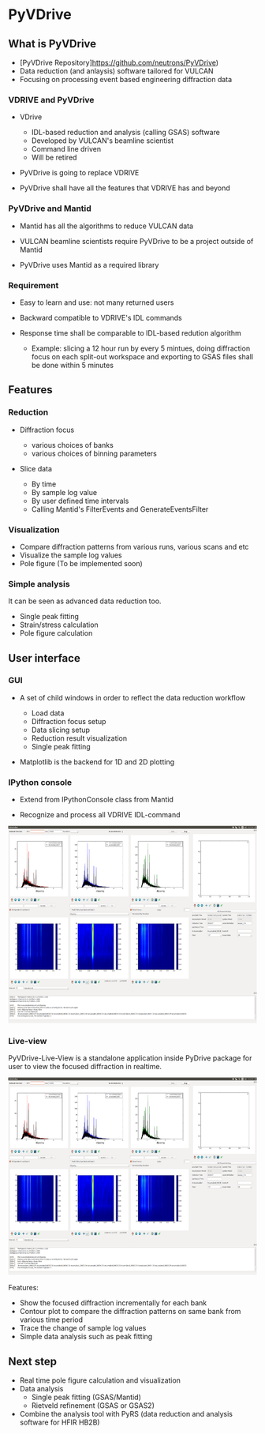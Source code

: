 # PyVDrive

## What is PyVDrive

* [PyVDrive Repository]https://github.com/neutrons/PyVDrive)
* Data reduction (and anlaysis) software tailored for VULCAN
* Focusing on processing event based engineering diffraction data

### VDRIVE and PyVDrive

* VDrive
  * IDL-based reduction and analysis (calling GSAS) software
  * Developed by VULCAN's beamline scientist
  * Command line driven
  * Will be retired
    
* PyVDrive is going to replace VDRIVE

* PyVDrive shall have all the features that VDRIVE has and beyond

### PyVDrive and Mantid

* Mantid has all the algorithms to reduce VULCAN data

* VULCAN beamline scientists require PyVDrive to be a project outside of Mantid

* PyVDrive uses Mantid as a required library

### Requirement

* Easy to learn and use: not many returned users

* Backward compatible to VDRIVE's IDL commands

* Response time shall be comparable to IDL-based redution algorithm
    * Example: slicing a 12 hour run by every 5 mintues, doing diffraction focus on each split-out workspace and exporting to GSAS files shall be done within 5 minutes


## Features

### Reduction

* Diffraction focus
  * various choices of banks
  * various choices of binning parameters

* Slice data
  * By time
  * By sample log value
  * By user defined time intervals
  * Calling Mantid's FilterEvents and GenerateEventsFilter

### Visualization

* Compare diffraction patterns from various runs, various scans and etc
* Visualize the sample log values
* Pole figure (To be implemented soon)

### Simple analysis

It can be seen as advanced data reduction too.

* Single peak fitting
* Strain/stress calculation
* Pole figure calculation

## User interface

### GUI

* A set of child windows in order to reflect the data reduction workflow
  * Load data
  * Diffraction focus setup
  * Data slicing setup
  * Reduction result visualization
  * Single peak fitting
  
* Matplotlib is the backend for 1D and 2D plotting

### IPython console

* Extend from IPythonConsole class from Mantid

* Recognize and process all VDRIVE IDL-command

<img src="vdrive_live.png" width=540 height=400/>

### Live-view

PyVDrive-Live-View is a standalone application inside PyDrive package for user to view the focused diffraction in realtime.

<img src="vdrive_live.png" width=540 height=400/>

Features:
* Show the focused diffraction incrementally for each bank
* Contour plot to compare the diffraction patterns on same bank from various time period
* Trace the change of sample log values
* Simple data analysis such as peak fitting

## Next step

* Real time pole figure calculation and visualization
* Data analysis
  * Single peak fitting (GSAS/Mantid)
  * Rietveld refinement (GSAS or GSAS2)
* Combine the analysis tool with PyRS (data reduction and analysis software for HFIR HB2B)
  



